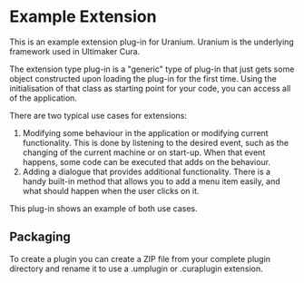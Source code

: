 Example Extension
=================

This is an example extension plug-in for Uranium. Uranium is the underlying framework used in Ultimaker Cura. 

The extension type plug-in is a "generic" type of plug-in that just gets some object constructed upon loading the plug-in for the first time. Using the initialisation of that class as starting point for your code, you can access all of the application.

There are two typical use cases for extensions:
1. Modifying some behaviour in the application or modifying current functionality. This is done by listening to the desired event, such as the changing of the current machine or on start-up. When that event happens, some code can be executed that adds on the behaviour.
2. Adding a dialogue that provides additional functionality. There is a handy built-in method that allows you to add a menu item easily, and what should happen when the user clicks on it.

This plug-in shows an example of both use cases.

Packaging
---------

To create a plugin you can create a ZIP file from your complete plugin directory and rename it to use a .umplugin or .curaplugin extension.
